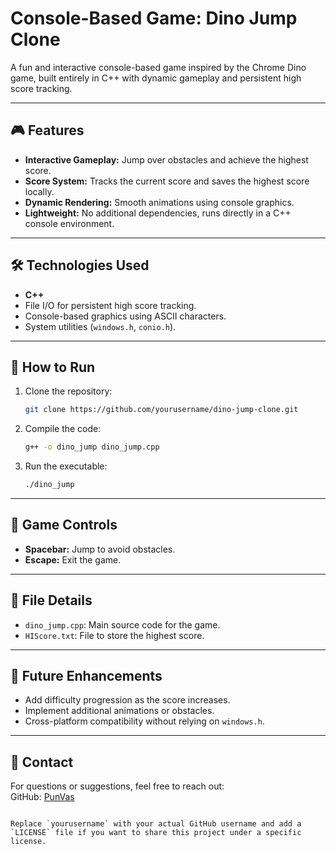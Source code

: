 
# Console-Based Game: Dino Jump Clone  

A fun and interactive console-based game inspired by the Chrome Dino game, built entirely in C++ with dynamic gameplay and persistent high score tracking.

---

## 🎮 Features
- **Interactive Gameplay:** Jump over obstacles and achieve the highest score.
- **Score System:** Tracks the current score and saves the highest score locally.
- **Dynamic Rendering:** Smooth animations using console graphics.
- **Lightweight:** No additional dependencies, runs directly in a C++ console environment.

---

## 🛠️ Technologies Used
- **C++**
- File I/O for persistent high score tracking.
- Console-based graphics using ASCII characters.
- System utilities (`windows.h`, `conio.h`).

---

## 🚀 How to Run
1. Clone the repository:
   ```bash
   git clone https://github.com/yourusername/dino-jump-clone.git
   ```
2. Compile the code:
   ```bash
   g++ -o dino_jump dino_jump.cpp
   ```
3. Run the executable:
   ```bash
   ./dino_jump
   ```

---

## 🎯 Game Controls
- **Spacebar:** Jump to avoid obstacles.
- **Escape:** Exit the game.

---

## 📂 File Details
- `dino_jump.cpp`: Main source code for the game.
- `HIScore.txt`: File to store the highest score.

---

## 📝 Future Enhancements
- Add difficulty progression as the score increases.
- Implement additional animations or obstacles.
- Cross-platform compatibility without relying on `windows.h`.

---

## 📧 Contact
For questions or suggestions, feel free to reach out:  
GitHub: [PunVas](https://github.com/PunVas)
``` 

Replace `yourusername` with your actual GitHub username and add a `LICENSE` file if you want to share this project under a specific license.

